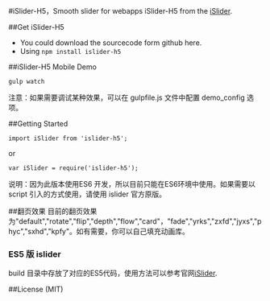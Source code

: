 #iSlider-H5，Smooth slider for webapps
iSlider-H5 from the [iSlider](https://github.com/be-fe/iSlider).

##Get iSlider-H5
- You could download the sourcecode form github here.
- Using `npm install islider-h5`

##iSlider-H5 Mobile Demo

````
gulp watch
````
注意：如果需要调试某种效果，可以在 gulpfile.js 文件中配置 demo_config 选项。

##Getting Started
````
import iSlider from 'islider-h5'; 
````
or
````
var iSlider = require('islider-h5'); 
````
说明：因为此版本使用ES6 开发，所以目前只能在ES6环境中使用。如果需要以script 引入的方式使用，请使用 islider 官方原版。

##翻页效果
目前的翻页效果为"default","rotate","flip","depth","flow","card"，"fade","yrks","zxfd","jyxs","phyc","sxhd","kpfy"。如有需要，你可以自己填充动画库。


### ES5 版 islider 
build 目录中存放了对应的ES5代码，使用方法可以参考官网[iSlider](https://github.com/be-fe/iSlider).


##License (MIT)

